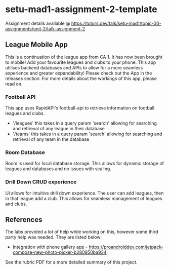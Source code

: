 # setu-mad1-assignment-2-template

Assignment details available @ https://tutors.dev/talk/setu-mad1/topic-00-assignments/unit-2/talk-assignment-2


## League Mobile App

This is a continuation of the league app from CA 1. It has now been brought to mobile! Add your favourite leagues and clubs to your phone. This app utilises backend databases and APIs to allow for a more seamless experience and greater expandability!
Please check out the App in the releases section. For more details about the workings of this app, please read on.

### Football API
This app uses RapidAPI's football-api to retrieve information on football leagues and clubs.

- '/leagues' this takes in a query param 'search' allowing for searching and retrieval of any league in their database
- '/teams' this takes in a query param 'search' allowing for searching and retrieval of any team in the database

### Room Database

Room is used for local database storage. This allows for dynamic storage of leagues and databases and no issues with scaling.

### Drill Down CRUD experience
UI allows for intuitive drill down experience. The user can add leagues, then in that league add a club. This allows for seamless management of leagues and clubs.

## References

The labs provided a lot of help while working on this, however some third party help was needed. They are listed below:
- Integration with phone gallery app - https://proandroiddev.com/jetpack-compose-new-photo-picker-b280950ba934

See the rubric PDF for a more detailed summary of this project.